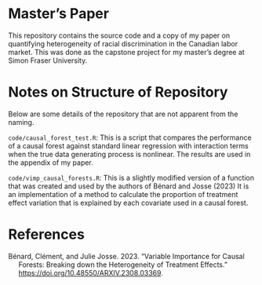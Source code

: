 # Master’s Paper

This repository contains the source code and a copy of my paper on
quantifying heterogeneity of racial discrimination in the Canadian labor
market. This was done as the capstone project for my master’s degree at
Simon Fraser University.

# Notes on Structure of Repository

Below are some details of the repository that are not apparent from the
naming.

`code/causal_forest_test.R`: This is a script that compares the
performance of a causal forest against standard linear regression with
interaction terms when the true data generating process is nonlinear.
The results are used in the appendix of my paper.

`code/vimp_causal_forests.R`: This is a slightly modified version of a
function that was created and used by the authors of Bénard and Josse
(2023) It is an implementation of a method to calculate the proportion
of treatment effect variation that is explained by each covariate used
in a causal forest.

# References

<div id="refs" class="references csl-bib-body hanging-indent">

<div id="ref-benard2023" class="csl-entry">

Bénard, Clément, and Julie Josse. 2023. “Variable Importance for Causal
Forests: Breaking down the Heterogeneity of Treatment Effects.”
<https://doi.org/10.48550/ARXIV.2308.03369>.

</div>

</div>
